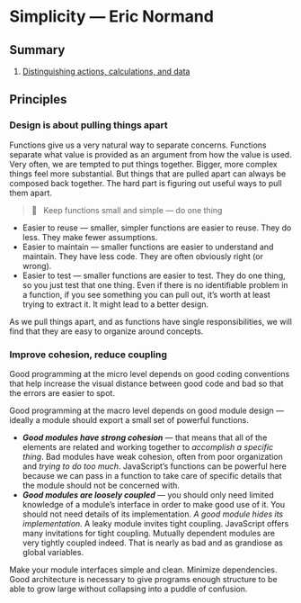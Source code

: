 # Simplicity — Eric Normand


## Summary

1. [Distinguishing actions, calculations, and data](ch01.md)


## Principles

### Design is about pulling things apart

Functions give us a very natural way to separate concerns. Functions separate what value is provided as an argument from how the value is used. Very often, we are tempted to put things together. Bigger, more complex things feel more substantial. But things that are pulled apart can always be composed back together. The hard part is figuring out useful ways to pull them apart.

> 🚀 &nbsp; Keep functions small and simple — do one thing

- Easier to reuse — smaller, simpler functions are easier to reuse. They do less. They make fewer assumptions.
- Easier to maintain — smaller functions are easier to understand and maintain. They have less code. They are often obviously right (or wrong).
- Easier to test — smaller functions are easier to test. They do one thing, so you just test that one thing. Even if there is no identifiable problem in a function, if you see something you can pull out, it’s worth at least trying to extract it. It might lead to a better design.

As we pull things apart, and as functions have single responsibilities, we will find that they are easy to organize around concepts.

### Improve cohesion, reduce coupling

Good programming at the micro level depends on good coding conventions that help increase the visual distance between good code and bad so that the errors are easier to spot.

Good programming at the macro level depends on good module design — ideally a module should export a small set of powerful functions.

- ***Good modules have strong cohesion*** — that means that all of the elements are related and working together to *accomplish a specific thing*. Bad modules have weak cohesion, often from poor organization and *trying to do too much*. JavaScript’s functions can be powerful here because we can pass in a function to take care of specific details that the module should not be concerned with.
- ***Good modules are loosely coupled*** — you should only need limited knowledge of a module’s interface in order to make good use of it. You should not need details of its implementation. *A good module hides its implementation.* A leaky module invites tight coupling. JavaScript offers many invitations for tight coupling. Mutually dependent modules are very tightly coupled indeed. That is nearly as bad and as grandiose as global variables.

Make your module interfaces simple and clean. Minimize dependencies. Good architecture is necessary to give programs enough structure to be able to grow large without collapsing into a puddle of confusion.


